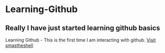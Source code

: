 # Learning-Github
## Really I have just started learning github basics

Learning Github - This is the first time I am interacting with github.
[Visit smastheshell](https://facebook.com/smashtheshell)
